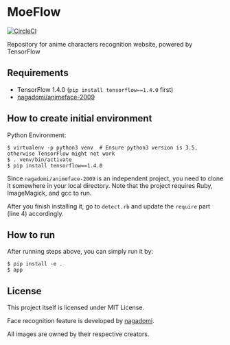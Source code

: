 # MoeFlow

[![CircleCI](https://circleci.com/gh/freedomofkeima/MoeFlow/tree/master.svg?style=shield)](https://circleci.com/gh/freedomofkeima/MoeFlow/tree/master)

Repository for anime characters recognition website, powered by TensorFlow

## Requirements

- TensorFlow 1.4.0 (`pip install tensorflow==1.4.0` first)
- [nagadomi/animeface-2009](https://github.com/nagadomi/animeface-2009)

## How to create initial environment

Python Environment:

```
$ virtualenv -p python3 venv  # Ensure python3 version is 3.5, otherwise TensorFlow might not work
$ . venv/bin/activate
$ pip install tensorflow==1.4.0
```

Since `nagadomi/animeface-2009` is an independent project, you need to clone it somewhere in your local directory. Note that the project requires Ruby, ImageMagick, and gcc to run.

After you finish installing it, go to `detect.rb` and update the `require` part (line 4) accordingly.

## How to run

After running steps above, you can simply run it by:

```
$ pip install -e .
$ app
```

## License

This project itself is licensed under MIT License. 

Face recognition feature is developed by [nagadomi](https://github.com/nagadomi).

All images are owned by their respective creators.
